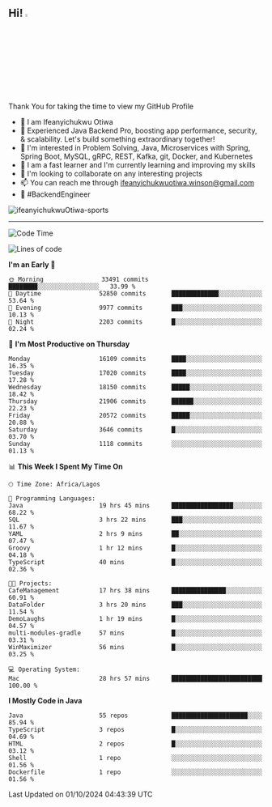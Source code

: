 <!-- BLOG-POST-LIST:START --><!-- BLOG-POST-LIST:END -->

## Hi! <img src="https://media.giphy.com/media/hvRJCLFzcasrR4ia7z/giphy.gif" width="4%"> 

Thank You for taking the time to view my GitHub Profile

- 👋 I am Ifeanyichukwu Otiwa
- 🚀 Experienced Java Backend Pro, boosting app performance, security, & scalability. Let's build something extraordinary together!
- 👀 I'm interested in Problem Solving, Java, Microservices with Spring, Spring Boot, MySQL, gRPC, REST, Kafka, git, Docker, and Kubernetes
- 🌱 I am a fast learner and I'm currently learning and improving my skills
- 💞️ I'm looking to collaborate on any interesting projects
- 📫 You can reach me through ifeanyichukwuotiwa.winson@gmail.com
- 🚀 #BackendEngineer

<p align="left" marginTop="10px"> <img src="https://komarev.com/ghpvc/?username=ifeanyichukwuOtiwa-sports&label=Profile%20views&color=0e75b6&style=for-the-badge" alt="ifeanyichukwuOtiwa-sports" /> </p>

***

<!--START_SECTION:waka-->
![Code Time](http://img.shields.io/badge/Code%20Time-2%2C944%20hrs%2013%20mins-blue)

![Lines of code](https://img.shields.io/badge/From%20Hello%20World%20I%27ve%20Written-24.8%20million%20lines%20of%20code-blue)

**I'm an Early 🐤** 

```text
🌞 Morning                33491 commits       ████████░░░░░░░░░░░░░░░░░   33.99 % 
🌆 Daytime                52850 commits       █████████████░░░░░░░░░░░░   53.64 % 
🌃 Evening                9977 commits        ███░░░░░░░░░░░░░░░░░░░░░░   10.13 % 
🌙 Night                  2203 commits        █░░░░░░░░░░░░░░░░░░░░░░░░   02.24 % 
```
📅 **I'm Most Productive on Thursday** 

```text
Monday                   16109 commits       ████░░░░░░░░░░░░░░░░░░░░░   16.35 % 
Tuesday                  17020 commits       ████░░░░░░░░░░░░░░░░░░░░░   17.28 % 
Wednesday                18150 commits       █████░░░░░░░░░░░░░░░░░░░░   18.42 % 
Thursday                 21906 commits       ██████░░░░░░░░░░░░░░░░░░░   22.23 % 
Friday                   20572 commits       █████░░░░░░░░░░░░░░░░░░░░   20.88 % 
Saturday                 3646 commits        █░░░░░░░░░░░░░░░░░░░░░░░░   03.70 % 
Sunday                   1118 commits        ░░░░░░░░░░░░░░░░░░░░░░░░░   01.13 % 
```


📊 **This Week I Spent My Time On** 

```text
🕑︎ Time Zone: Africa/Lagos

💬 Programming Languages: 
Java                     19 hrs 45 mins      █████████████████░░░░░░░░   68.22 % 
SQL                      3 hrs 22 mins       ███░░░░░░░░░░░░░░░░░░░░░░   11.67 % 
YAML                     2 hrs 9 mins        ██░░░░░░░░░░░░░░░░░░░░░░░   07.47 % 
Groovy                   1 hr 12 mins        █░░░░░░░░░░░░░░░░░░░░░░░░   04.18 % 
TypeScript               40 mins             █░░░░░░░░░░░░░░░░░░░░░░░░   02.36 % 

🐱‍💻 Projects: 
CafeManagement           17 hrs 38 mins      ███████████████░░░░░░░░░░   60.91 % 
DataFolder               3 hrs 20 mins       ███░░░░░░░░░░░░░░░░░░░░░░   11.54 % 
DemoLaughs               1 hr 19 mins        █░░░░░░░░░░░░░░░░░░░░░░░░   04.57 % 
multi-modules-gradle     57 mins             █░░░░░░░░░░░░░░░░░░░░░░░░   03.31 % 
WinMaximizer             56 mins             █░░░░░░░░░░░░░░░░░░░░░░░░   03.25 % 

💻 Operating System: 
Mac                      28 hrs 57 mins      █████████████████████████   100.00 % 
```

**I Mostly Code in Java** 

```text
Java                     55 repos            █████████████████████░░░░   85.94 % 
TypeScript               3 repos             █░░░░░░░░░░░░░░░░░░░░░░░░   04.69 % 
HTML                     2 repos             █░░░░░░░░░░░░░░░░░░░░░░░░   03.12 % 
Shell                    1 repo              ░░░░░░░░░░░░░░░░░░░░░░░░░   01.56 % 
Dockerfile               1 repo              ░░░░░░░░░░░░░░░░░░░░░░░░░   01.56 % 
```




 Last Updated on 01/10/2024 04:43:39 UTC
<!--END_SECTION:waka-->

<!--
<p align="center">
![trophy](https://github-profile-trophy.vercel.app/?username=ifeanyichukwuOtiwa-sports&theme=onedark) (https://github.com/ryo-ma/github-profile-trophy)
</p>
-->

<!---
ifeanyi-otiwa/ifeanyi-otiwa is a ✨ special ✨ repository because its `README.md` (this file) appears on your GitHub profile.
You can click the Preview link to take a look at your changes.
--->
